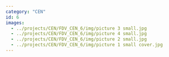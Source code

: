 ```yaml
---
category: "CEN"
id: 6
images:
  - ../projects/CEN/FDV_CEN_6/img/picture 3 small.jpg
  - ../projects/CEN/FDV_CEN_6/img/picture 4 small.jpg
  - ../projects/CEN/FDV_CEN_6/img/picture 2 small.jpg
  - ../projects/CEN/FDV_CEN_6/img/picture 1 small cover.jpg
---
```

